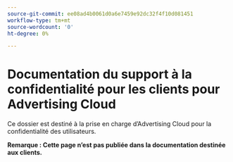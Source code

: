 ```yaml
---
source-git-commit: ee08ad4b0061d0a6e7459e92dc32f4f10d081451
workflow-type: tm+mt
source-wordcount: '0'
ht-degree: 0%

---
```

# Documentation du support à la confidentialité pour les clients pour Advertising Cloud

Ce dossier est destiné à la prise en charge d’Advertising Cloud pour la confidentialité des utilisateurs.

**Remarque : Cette page n’est pas publiée dans la documentation destinée aux clients.**
